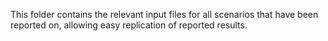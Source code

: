 This folder contains the relevant input files for all scenarios that have been reported on, allowing easy replication of reported results.
